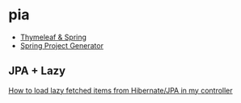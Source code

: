 # pia

* [Thymeleaf & Spring](https://github.com/thymeleaf/thymeleafexamples-stsm)
* [Spring Project Generator](https://start.spring.io/)

## JPA + Lazy

[How to load lazy fetched items from Hibernate/JPA in my controller](https://stackoverflow.com/questions/15359306/how-to-load-lazy-fetched-items-from-hibernate-jpa-in-my-controller)

